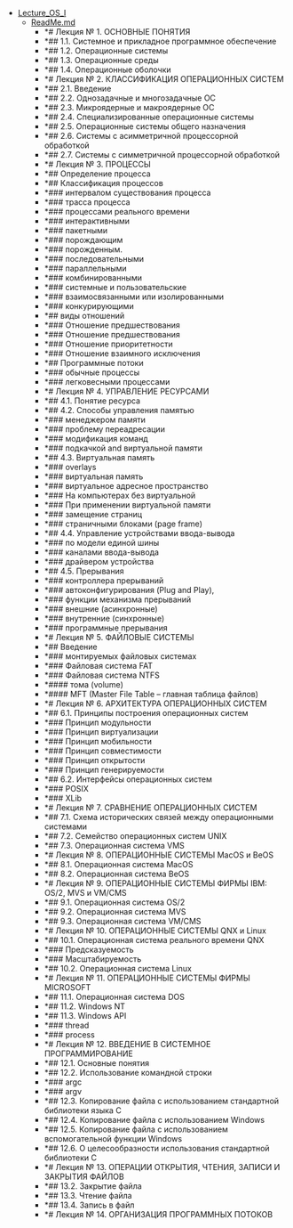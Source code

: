 - <a href = "F:\Node_projects\Node_Way\NBase\_Md\_Index\_TGUniversitet\I_kurs\__DONE\++Архитектура_компьютеров_и_операционные_системы\With_courses\Lecture_OS_I\cat.Lecture_OS_I\dir.Lecture_OS_I.md">Lecture_OS_I</a>
    - <a href = "F:\Node_projects\Node_Way\NBase\_Md\_Index\_TGUniversitet\I_kurs\__DONE\++Архитектура_компьютеров_и_операционные_системы\With_courses\Lecture_OS_I\ReadMe.md">ReadMe.md</a>
        - *# Лекция № 1. ОСНОВНЫЕ ПОНЯТИЯ
        - *## 1.1. Системное и прикладное программное обеспечение
        - *## 1.2. Операционные системы
        - *## 1.3. Операционные среды
        - *## 1.4. Операционные оболочки
        - *# Лекция № 2. КЛАССИФИКАЦИЯ ОПЕРАЦИОННЫХ СИСТЕМ
        - *## 2.1. Введение
        - *## 2.2. Однозадачные и многозадачные ОС
        - *## 2.3. Микроядерные и макроядерные ОС
        - *## 2.4. Специализированные операционные системы
        - *## 2.5. Операционные системы общего назначения
        - *## 2.6. Системы с асимметричной процессорной обработкой
        - *## 2.7. Системы с симметричной процессорной обработкой
        - *# Лекция № 3. ПРОЦЕССЫ
        - *## Определение процесса
        - *## Классификация процессов
        - *### интервалом существования процесса
        - *### трасса процесса
        - *### процессами реального времени
        - *### интерактивными
        - *### пакетными
        - *### порождающим
        - *### порожденным.
        - *### последовательными
        - *### параллельными
        - *### комбинированными
        - *### системные и пользовательские
        - *### взаимосвязанными или изолированными
        - *### конкурирующими
        - *## виды отношений
        - *### Отношение предшествования
        - *### Отношение предшествования
        - *### Отношение приоритетности
        - *### Отношение взаимного исключения
        - *## Программные потоки
        - *### обычные процессы
        - *### легковесными процессами
        - *# Лекция № 4. УПРАВЛЕНИЕ РЕСУРСАМИ
        - *## 4.1. Понятие ресурса
        - *## 4.2. Способы управления памятью
        - *### менеджером памяти
        - *### проблему переадресации
        - *### модификация команд
        - *### подкачкой and виртуальной памяти
        - *## 4.3. Виртуальная память
        - *### overlays
        - *### виртуальная память
        - *### виртуальное адресное пространство
        - *### На компьютерах без виртуальной
        - *### При применении виртуальной памяти
        - *### замещение страниц
        - *### страничными блоками (page frame)
        - *## 4.4. Управление устройствами ввода-вывода
        - *### по модели единой шины
        - *### каналами ввода-вывода
        - *### драйвером устройства
        - *## 4.5. Прерывания
        - *### контроллера прерываний
        - *### автоконфигурирования (Plug and Play),
        - *### функции механизма прерываний
        - *### внешние (асинхронные)
        - *### внутренние (синхронные)
        - *### программные прерывания
        - *# Лекция № 5. ФАЙЛОВЫЕ СИСТЕМЫ
        - *## Введение
        - *### монтируемых файловых системах
        - *### Файловая система FAT
        - *### Файловая система NTFS
        - *#### тома (volume)
        - *#### MFT (Master File Table – главная таблица файлов)
        - *# Лекция № 6. АРХИТЕКТУРА ОПЕРАЦИОННЫХ СИСТЕМ
        - *## 6.1. Принципы построения операционных систем
        - *### Принцип модульности
        - *### Принцип виртуализации
        - *### Принцип мобильности
        - *### Принцип совместимости
        - *### Принцип открытости
        - *### Принцип генерируемости
        - *## 6.2. Интерфейсы операционных систем
        - *### POSIX
        - *### XLib
        - *# Лекция № 7. СРАВНЕНИЕ ОПЕРАЦИОННЫХ СИСТЕМ
        - *## 7.1. Схема исторических связей между операционными системами
        - *## 7.2. Семейство операционных систем UNIX
        - *## 7.3. Операционная система VMS
        - *# Лекция № 8. ОПЕРАЦИОННЫЕ СИСТЕМЫ MacOS и BeOS
        - *## 8.1. Операционная система MacOS
        - *## 8.2. Операционная система BeOS
        - *# Лекция № 9. ОПЕРАЦИОННЫЕ СИСТЕМЫ ФИРМЫ IBM: OS/2, MVS и VM/CMS
        - *## 9.1. Операционная система OS/2
        - *## 9.2. Операционная система MVS
        - *## 9.3. Операционная система VM/CMS
        - *# Лекция № 10. ОПЕРАЦИОННЫЕ СИСТЕМЫ QNX и Linux
        - *## 10.1. Операционная система реального времени QNX
        - *### Предсказуемость
        - *### Масштабируемость
        - *## 10.2. Операционная система Linux
        - *# Лекция № 11. ОПЕРАЦИОННЫЕ СИСТЕМЫ ФИРМЫ MICROSOFT
        - *## 11.1. Операционная система DOS
        - *## 11.2. Windows NT
        - *## 11.3. Windows API
        - *### thread
        - *### process
        - *# Лекция № 12. ВВЕДЕНИЕ В СИСТЕМНОЕ ПРОГРАММИРОВАНИЕ
        - *## 12.1. Основные понятия
        - *## 12.2. Использование командной строки
        - *### argc
        - *### argv 
        - *## 12.3. Копирование файла с использованием стандартной библиотеки языка C
        - *## 12.4. Копирование файла с использованием Windows
        - *## 12.5. Копирование файла с использованием вспомогательной функции Windows
        - *## 12.6. О целесообразности использования стандартной библиотеки С
        - *# Лекция № 13. ОПЕРАЦИИ ОТКРЫТИЯ, ЧТЕНИЯ, ЗАПИСИ И ЗАКРЫТИЯ ФАЙЛОВ
        - *## 13.2. Закрытие файла
        - *## 13.3. Чтение файла
        - *## 13.4. Запись в файл
        - *# Лекция № 14. ОРГАНИЗАЦИЯ ПРОГРАММНЫХ ПОТОКОВ
